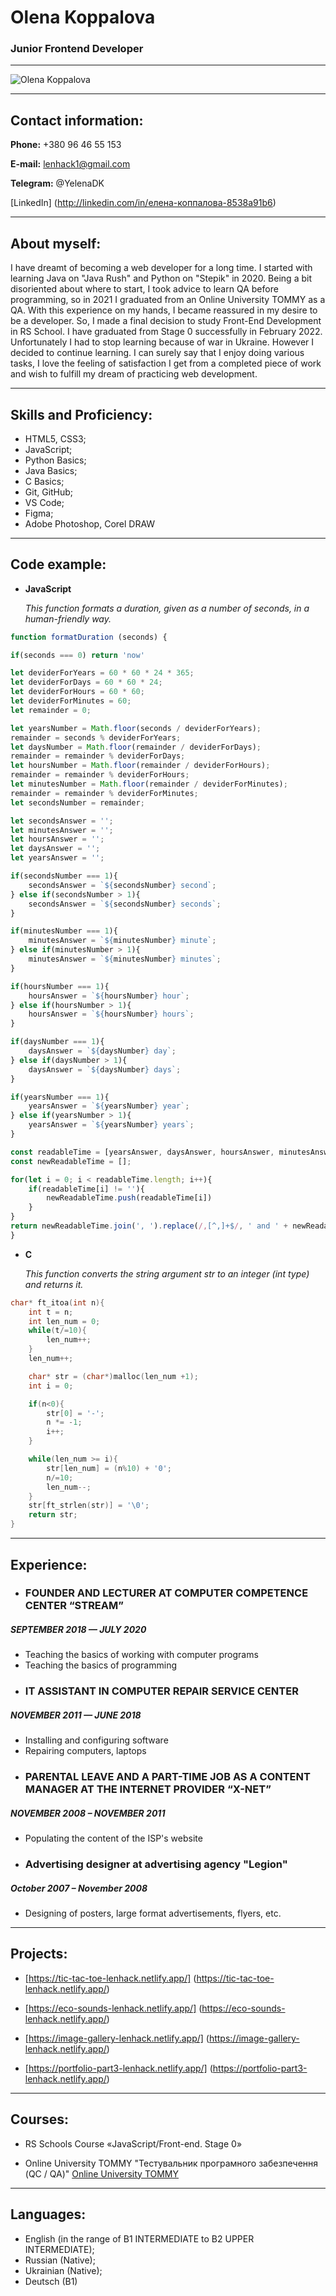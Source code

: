 # Olena Koppalova

### Junior Frontend Developer

---

![Olena Koppalova](/images/myPhoto.jpg)

---

## Contact information:

**Phone:** +380 96 46 55 153

**E-mail:** lenhack1@gmail.com

**Telegram:** @YelenaDK

[LinkedIn] (http://linkedin.com/in/елена-коппалова-8538a91b6)

---

## About myself:

I have dreamt of becoming a web developer for a long time. I started with learning Java on "Java Rush" and Python on "Stepik" in 2020. Being a bit disoriented about where to start, I took advice to learn QA before programming, so in 2021 I graduated from an Online University TOMMY as a QA. With this experience on my hands, I became reassured in my desire to be a developer. So, I made a final decision to study Front-End Development in RS School. I have graduated from Stage 0 successfully in February 2022. Unfortunately I had to stop learning because of war in Ukraine.  However I decided to continue learning. I can surely say that I enjoy doing various tasks, I love the feeling of satisfaction I get from a completed piece of work and wish to fulfill my dream of practicing web development.

---

## Skills and Proficiency:

- HTML5, CSS3;
- JavaScript;
- Python Basics;
- Java Basics;
- C Basics;
- Git, GitHub;
- VS Code;
- Figma;
- Adobe Photoshop, Corel DRAW

---

## Code example:

- **JavaScript**

  _This function formats a duration, given as a number of seconds, in a human-friendly way._

```JavaScript
function formatDuration (seconds) {

if(seconds === 0) return 'now'

let deviderForYears = 60 * 60 * 24 * 365;
let deviderForDays = 60 * 60 * 24;
let deviderForHours = 60 * 60;
let deviderForMinutes = 60;
let remainder = 0;

let yearsNumber = Math.floor(seconds / deviderForYears);
remainder = seconds % deviderForYears;
let daysNumber = Math.floor(remainder / deviderForDays);
remainder = remainder % deviderForDays;
let hoursNumber = Math.floor(remainder / deviderForHours);
remainder = remainder % deviderForHours;
let minutesNumber = Math.floor(remainder / deviderForMinutes);
remainder = remainder % deviderForMinutes;
let secondsNumber = remainder;

let secondsAnswer = '';
let minutesAnswer = '';
let hoursAnswer = '';
let daysAnswer = '';
let yearsAnswer = '';

if(secondsNumber === 1){
    secondsAnswer = `${secondsNumber} second`;
} else if(secondsNumber > 1){
    secondsAnswer = `${secondsNumber} seconds`;
}

if(minutesNumber === 1){
    minutesAnswer = `${minutesNumber} minute`;
} else if(minutesNumber > 1){
    minutesAnswer = `${minutesNumber} minutes`;
}

if(hoursNumber === 1){
    hoursAnswer = `${hoursNumber} hour`;
} else if(hoursNumber > 1){
    hoursAnswer = `${hoursNumber} hours`;
}

if(daysNumber === 1){
    daysAnswer = `${daysNumber} day`;
} else if(daysNumber > 1){
    daysAnswer = `${daysNumber} days`;
}

if(yearsNumber === 1){
    yearsAnswer = `${yearsNumber} year`;
} else if(yearsNumber > 1){
    yearsAnswer = `${yearsNumber} years`;
}

const readableTime = [yearsAnswer, daysAnswer, hoursAnswer, minutesAnswer, secondsAnswer];
const newReadableTime = [];

for(let i = 0; i < readableTime.length; i++){
    if(readableTime[i] != ''){
        newReadableTime.push(readableTime[i])
    }
}
return newReadableTime.join(', ').replace(/,[^,]+$/, ' and ' + newReadableTime[newReadableTime.length - 1]);
}
```

- **C**

  _This function converts the string argument str to an integer (int type) and returns it._

```C
char* ft_itoa(int n){
    int t = n;
    int len_num = 0;
    while(t/=10){
        len_num++;
    }
    len_num++;

    char* str = (char*)malloc(len_num +1);
    int i = 0;

    if(n<0){
        str[0] = '-';
        n *= -1;
        i++;
    }

    while(len_num >= i){
        str[len_num] = (n%10) + '0';
        n/=10;
        len_num--;
    }
    str[ft_strlen(str)] = '\0';
    return str;
}
```

---

## Experience:

* ### FOUNDER AND LECTURER AT COMPUTER COMPETENCE CENTER “STREAM”

##### *SEPTEMBER 2018 — JULY 2020*

+ Teaching the basics of working with computer programs
+ Teaching the basics of programming

* ### IT ASSISTANT IN COMPUTER REPAIR SERVICE CENTER

##### *NOVEMBER 2011 — JUNE 2018*

+ Installing and configuring software
+ Repairing computers, laptops

* ### PARENTAL LEAVE AND A PART-TIME JOB AS A CONTENT MANAGER AT THE INTERNET PROVIDER “X-NET”

##### *NOVEMBER 2008 – NOVEMBER 2011*

+ Populating the content of the ISP's website

* ### Advertising designer at advertising agency "Legion"

##### *October 2007 – November 2008*

+ Designing of posters, large format advertisements, flyers, etc.

---

## Projects:

- [https://tic-tac-toe-lenhack.netlify.app/] (https://tic-tac-toe-lenhack.netlify.app/)

- [https://eco-sounds-lenhack.netlify.app/] (https://eco-sounds-lenhack.netlify.app/)

- [https://image-gallery-lenhack.netlify.app/] (https://image-gallery-lenhack.netlify.app/)

- [https://portfolio-part3-lenhack.netlify.app/] (https://portfolio-part3-lenhack.netlify.app/)

---

## Courses:

- RS Schools Course «JavaScript/Front-end. Stage 0»

- Online University TOMMY "Тестувальник програмного
  забезпечення (QC / QA)" [Online University TOMMY](https://www.tommyuniver.com)

---

## Languages:

- English (in the range of B1 INTERMEDIATE to B2 UPPER INTERMEDIATE);
- Russian (Native);
- Ukrainian (Native);
- Deutsch (B1)
